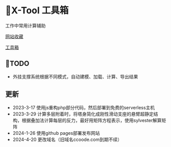 # :rocket:X-Tool 工具箱
工作中常用计算辅助

[网站收藏](https://tools.xuming.science/home.html)

[工具箱](https://tools.xuming.science/)

## :pushpin:TODO
* 外挂支撑系统根据不同模式，自动建模、加载、计算、导出结果

## 更新
* 2023-3-17 使用js重构php部分代码，然后部署到免费的serverless主机
* 2023-3-29 计算多层附着时，将塔身简化成刚性滑动支座的悬臂超静定结构，根据叠加法计算每层的反力，最好用矩阵方程表示，使用sylvester解算矩阵
* 2024-1-26 使用github pages部署发布网站
* 2024-4-20 更改域名（旧域名ccoode.com到期不续）